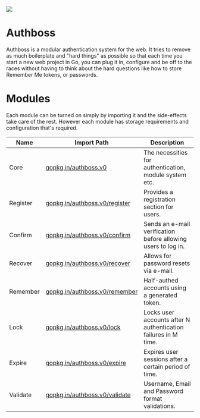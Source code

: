 <img src="http://i.imgur.com/fPIgqLg.jpg"/>

Authboss
========
Authboss is a modular authentication system for the web. It tries to remove as much boilerplate and "hard things" as possible so that each time you start a new web project in Go, you can plug it in, configure and be off to the races without having to think about the hard questions like how to store Remember Me tokens, or passwords.

Modules
========
Each module can be turned on simply by importing it and the side-effects take care of the rest. However each module has storage requirements and configuration that's required.

Name           | Import Path                                                                                         | Description
---------------|-----------------------------------------------------------------------------------------------------|------------
Core           | [gopkg.in/authboss.v0](https://github.com/go-authboss/authboss)                                     | The necessities for authentication, module system etc.
Register       | [gopkg.in/authboss.v0/register](https://github.com/go-authboss/authboss/tree/master/register)       | Provides a registration section for users.
Confirm        | [gopkg.in/authboss.v0/confirm](https://github.com/go-authboss/authboss/tree/master/confirm)         | Sends an e-mail verification before allowing users to log in.
Recover        | [gopkg.in/authboss.v0/recover](https://github.com/go-authboss/authboss/tree/master/recover)         | Allows for password resets via e-mail.
Remember       | [gopkg.in/authboss.v0/remember](https://github.com/go-authboss/authboss/tree/master/remember)       | Half-authed accounts using a generated token.
Lock           | [gopkg.in/authboss.v0/lock](https://github.com/go-authboss/authboss/tree/master/lock)               | Locks user accounts after N authentication failures in M time.
Expire         | [gopkg.in/authboss.v0/expire](https://github.com/go-authboss/authboss/tree/master/expire)           | Expires user sessions after a certain period of time.
Validate       | [gopkg.in/authboss.v0/validate](https://github.com/go-authboss/authboss/tree/master/validate)       | Username, Email and Password format validations.
